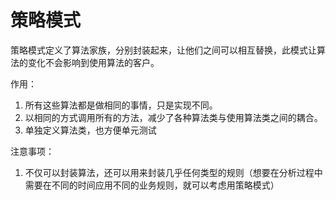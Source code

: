 # 策略模式
策略模式定义了算法家族，分别封装起来，让他们之间可以相互替换，此模式让算法的变化不会影响到使用算法的客户。

作用：
  1. 所有这些算法都是做相同的事情，只是实现不同。
  2. 以相同的方式调用所有的方法，减少了各种算法类与使用算法类之间的耦合。
  3. 单独定义算法类，也方便单元测试

注意事项：
  1. 不仅可以封装算法，还可以用来封装几乎任何类型的规则（想要在分析过程中需要在不同的时间应用不同的业务规则，就可以考虑用策略模式）